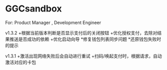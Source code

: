 # GGCsandbox
For: Product Manager , Development Engineer

v1.3.2
+根据当前版本判断是否显示支付后的关闭按钮
+优化授权支付，去除对结果推送是否成功的依赖
+优化启动向导
*修复钱包列表同步问题
*还原钱包失败时的提示

v1.3.1
+激活出现网络失败后会自动进行重试
+扫码/唤起支付时，根据请求，自动激活对应的卡包
